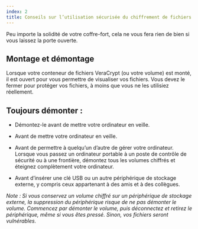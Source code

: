 ```yaml
---
index: 2
title: Conseils sur l’utilisation sécurisée du chiffrement de fichiers
---
```

Peu importe la solidité de votre coffre-fort, cela ne vous fera rien de bien si vous laissez la porte ouverte.

## Montage et démontage

Lorsque votre conteneur de fichiers VeraCrypt (ou votre volume) est monté, il est ouvert pour vous permettre de visualiser vos fichiers. Vous devez le fermer pour protéger vos fichiers, à moins que vous ne les utilisiez réellement.

## Toujours démonter :

*   Démontez-le avant de mettre votre ordinateur en veille.

*   Avant de mettre votre ordinateur en veille.

*   Avant de permettre à quelqu’un d’autre de gérer votre ordinateur. Lorsque vous passez un ordinateur portable à un poste de contrôle de sécurité ou à une frontière, démontez tous les volumes chiffrés et éteignez complètement votre ordinateur.

*   Avant d’insérer une clé USB ou un autre périphérique de stockage externe, y compris ceux appartenant à des amis et à des collègues.

*Note : Si vous conservez un volume chiffré sur un périphérique de stockage externe, la suppression du périphérique risque de ne pas démonter le volume. Commencez par démonter le volume, puis déconnectez et retirez le périphérique, même si vous êtes pressé. Sinon, vos fichiers seront vulnérables.*
